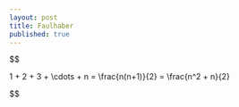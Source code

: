 ```yaml
---
layout: post
title: Faulhaber
published: true
---
```


$$

1 + 2 + 3 + \cdots + n = \frac{n(n+1)}{2} = \frac{n^2 + n}{2}

$$
